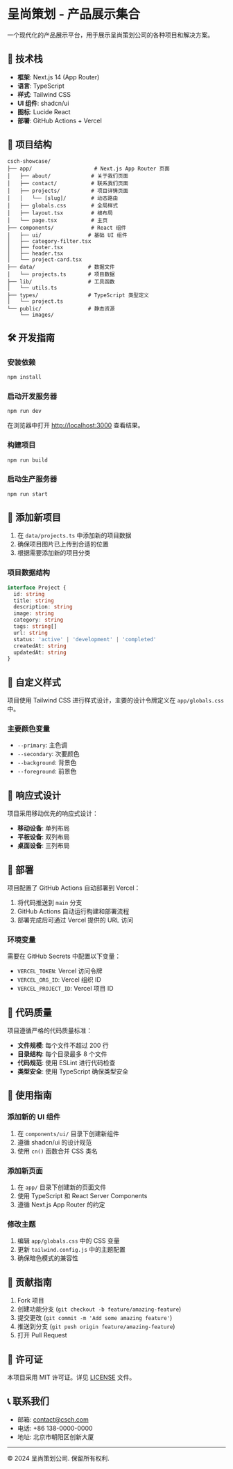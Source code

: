 # 呈尚策划 - 产品展示集合

一个现代化的产品展示平台，用于展示呈尚策划公司的各种项目和解决方案。

## 🚀 技术栈

- **框架**: Next.js 14 (App Router)
- **语言**: TypeScript
- **样式**: Tailwind CSS
- **UI 组件**: shadcn/ui
- **图标**: Lucide React
- **部署**: GitHub Actions + Vercel

## 📁 项目结构

```
csch-showcase/
├── app/                    # Next.js App Router 页面
│   ├── about/             # 关于我们页面
│   ├── contact/           # 联系我们页面
│   ├── projects/          # 项目详情页面
│   │   └── [slug]/        # 动态路由
│   ├── globals.css        # 全局样式
│   ├── layout.tsx         # 根布局
│   └── page.tsx           # 主页
├── components/            # React 组件
│   ├── ui/               # 基础 UI 组件
│   ├── category-filter.tsx
│   ├── footer.tsx
│   ├── header.tsx
│   └── project-card.tsx
├── data/                 # 数据文件
│   └── projects.ts       # 项目数据
├── lib/                  # 工具函数
│   └── utils.ts
├── types/                # TypeScript 类型定义
│   └── project.ts
└── public/               # 静态资源
    └── images/
```

## 🛠️ 开发指南

### 安装依赖

```bash
npm install
```

### 启动开发服务器

```bash
npm run dev
```

在浏览器中打开 [http://localhost:3000](http://localhost:3000) 查看结果。

### 构建项目

```bash
npm run build
```

### 启动生产服务器

```bash
npm run start
```

## 📝 添加新项目

1. 在 `data/projects.ts` 中添加新的项目数据
2. 确保项目图片已上传到合适的位置
3. 根据需要添加新的项目分类

### 项目数据结构

```typescript
interface Project {
  id: string
  title: string
  description: string
  image: string
  category: string
  tags: string[]
  url: string
  status: 'active' | 'development' | 'completed'
  createdAt: string
  updatedAt: string
}
```

## 🎨 自定义样式

项目使用 Tailwind CSS 进行样式设计，主要的设计令牌定义在 `app/globals.css` 中。

### 主要颜色变量

- `--primary`: 主色调
- `--secondary`: 次要颜色
- `--background`: 背景色
- `--foreground`: 前景色

## 📱 响应式设计

项目采用移动优先的响应式设计：

- **移动设备**: 单列布局
- **平板设备**: 双列布局
- **桌面设备**: 三列布局

## 🚀 部署

项目配置了 GitHub Actions 自动部署到 Vercel：

1. 将代码推送到 `main` 分支
2. GitHub Actions 自动运行构建和部署流程
3. 部署完成后可通过 Vercel 提供的 URL 访问

### 环境变量

需要在 GitHub Secrets 中配置以下变量：

- `VERCEL_TOKEN`: Vercel 访问令牌
- `VERCEL_ORG_ID`: Vercel 组织 ID
- `VERCEL_PROJECT_ID`: Vercel 项目 ID

## 🔧 代码质量

项目遵循严格的代码质量标准：

- **文件规模**: 每个文件不超过 200 行
- **目录结构**: 每个目录最多 8 个文件
- **代码规范**: 使用 ESLint 进行代码检查
- **类型安全**: 使用 TypeScript 确保类型安全

## 📖 使用指南

### 添加新的 UI 组件

1. 在 `components/ui/` 目录下创建新组件
2. 遵循 shadcn/ui 的设计规范
3. 使用 `cn()` 函数合并 CSS 类名

### 添加新页面

1. 在 `app/` 目录下创建新的页面文件
2. 使用 TypeScript 和 React Server Components
3. 遵循 Next.js App Router 的约定

### 修改主题

1. 编辑 `app/globals.css` 中的 CSS 变量
2. 更新 `tailwind.config.js` 中的主题配置
3. 确保暗色模式的兼容性

## 🤝 贡献指南

1. Fork 项目
2. 创建功能分支 (`git checkout -b feature/amazing-feature`)
3. 提交更改 (`git commit -m 'Add some amazing feature'`)
4. 推送到分支 (`git push origin feature/amazing-feature`)
5. 打开 Pull Request

## 📄 许可证

本项目采用 MIT 许可证。详见 [LICENSE](LICENSE) 文件。

## 📞 联系我们

- 邮箱: contact@csch.com
- 电话: +86 138-0000-0000
- 地址: 北京市朝阳区创新大厦

---

© 2024 呈尚策划公司. 保留所有权利.
